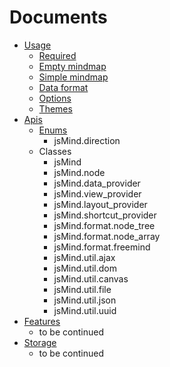 Documents
======

* [Usage](1.usage.md)
  * [Required](1.usage.md#required)
  * [Empty mindmap](1.usage.md#empty-mindmap)
  * [Simple mindmap](1.usage.md#simple-mindmap)
  * [Data format](1.usage.md#data-format)
  * [Options](1.usage.md#options)
  * [Themes](1.usage.md#themes)
* [Apis](2.apis.md)
  * [Enums](2.apis.md#enums)
    * jsMind.direction
  * Classes
    * jsMind
    * jsMind.node
    * jsMind.data_provider
    * jsMind.view_provider
    * jsMind.layout_provider
    * jsMind.shortcut_provider
    * jsMind.format.node_tree
    * jsMind.format.node_array
    * jsMind.format.freemind
    * jsMind.util.ajax
    * jsMind.util.dom
    * jsMind.util.canvas
    * jsMind.util.file
    * jsMind.util.json
    * jsMind.util.uuid
* [Features](3.features.md)
  * to be continued
* [Storage](4.storage.md)
  * to be continued

